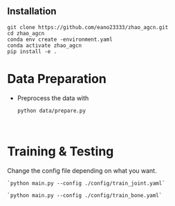  ## Installation
```shell
git clone https://github.com/eano23333/zhao_agcn.git
cd zhao_agcn
conda env create -environment.yaml
conda activate zhao_agcn
pip install -e .
```

# Data Preparation

 - Preprocess the data with
  
    `python data/prepare.py`


​     
# Training & Testing

Change the config file depending on what you want.


    `python main.py --config ./config/train_joint.yaml`
    
    `python main.py --config ./config/train_bone.yaml`
